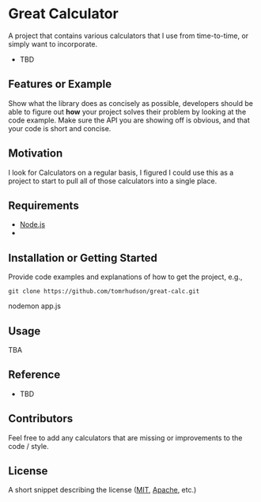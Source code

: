 # Great Calculator

A project that contains various calculators that I use from time-to-time, or simply want to incorporate.

+ TBD

## Features or Example

Show what the library does as concisely as possible, developers should be able to figure out **how** your project solves their problem by looking at the code example. Make sure the API you are showing off is obvious, and that your code is short and concise.

## Motivation

I look for Calculators on a regular basis, I figured I could use this as a project to start to pull all of those calculators into
a single place.

## Requirements

+ [Node.js](https://nodejs.org/)
+

## Installation or Getting Started

Provide code examples and explanations of how to get the project, e.g.,

	git clone https://github.com/tomrhudson/great-calc.git
  nodemon app.js

## Usage

TBA

## Reference

+ TBD

## Contributors

Feel free to add any calculators that are missing or improvements to the code / style.

## License

A short snippet describing the license ([MIT](http://opensource.org/licenses/mit-license.php), [Apache](http://opensource.org/licenses/Apache-2.0), etc.)
